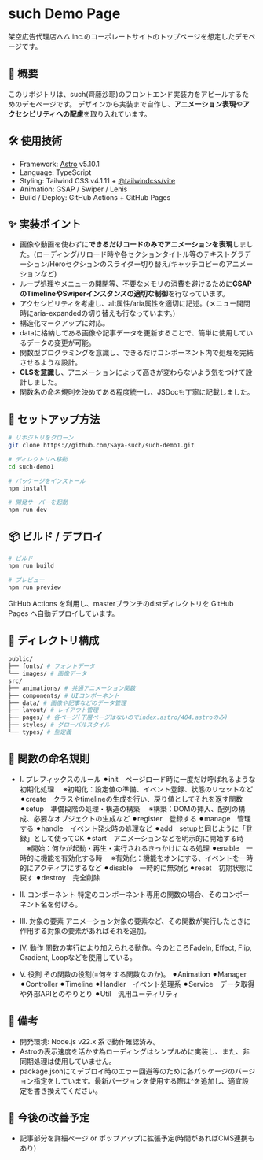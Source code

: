# such Demo Page

架空広告代理店△△ inc.のコーポレートサイトのトップページを想定したデモページです。

## 📌 概要

このリポジトリは、such(齊藤沙耶)のフロントエンド実装力をアピールするためのデモページです。
デザインから実装まで自作し、**アニメーション表現**や**アクセシビリティへの配慮**を取り入れています。

## 🛠 使用技術

- Framework: [Astro](https://astro.build/) v5.10.1
- Language: TypeScript
- Styling: Tailwind CSS v4.1.11 + [@tailwindcss/vite](https://tailwindcss.com/docs/installation/using-vite)
- Animation: GSAP / Swiper / Lenis
- Build / Deploy: GitHub Actions + GitHub Pages

## ✨ 実装ポイント

- 画像や動画を使わずに**できるだけコードのみでアニメーションを表現**しました。(ローディング/リロード時や各セクションタイトル等のテキストグラデーション/Heroセクションのスライダー切り替え/キャッチコピーのアニメーションなど)
- ループ処理やメニューの開閉等、不要なメモリの消費を避けるために**GSAPのTimelineやSwiperインスタンスの適切な制御**を行なっています。
- アクセシビリティを考慮し、alt属性/aria属性を適切に記述。(メニュー開閉時にaria-expandedの切り替えも行なっています。)
- 構造化マークアップに対応。
- dataに格納してある画像や記事データを更新することで、簡単に使用しているデータの変更が可能。
- 関数型プログラミングを意識し、できるだけコンポーネント内で処理を完結させるような設計。
- **CLSを意識**し、アニメーションによって高さが変わらないよう気をつけて設計しました。
- 関数名の命名規則を決めてある程度統一し、JSDocも丁寧に記載しました。

## 🚀 セットアップ方法

```bash
# リポジトリをクローン
git clone https://github.com/Saya-such/such-demo1.git

# ディレクトリへ移動
cd such-demo1

# パッケージをインストール
npm install

# 開発サーバーを起動
npm run dev
```

## 📦 ビルド / デプロイ

```bash
# ビルド
npm run build

# プレビュー
npm run preview
```

GitHub Actions を利用し、masterブランチのdistディレクトリを GitHub Pages へ自動デプロイしています。

## 📂 ディレクトリ構成

```bash
public/
├── fonts/ # フォントデータ
└── images/ # 画像データ
src/
├── animations/ # 共通アニメーション関数
├── components/ # UIコンポーネント
├── data/ # 画像や記事などのデータ管理
├── layout/ # レイアウト管理
├── pages/ # 各ページ(下層ページはないのでindex.astro/404.astroのみ)
├── styles/ # グローバルスタイル
└── types/ # 型定義
```

## 🧩 関数の命名規則

- I. プレフィックスのルール
  ⚫︎init　ページロード時に一度だけ呼ばれるような初期化処理
  　※初期化：設定値の準備、イベント登録、状態のリセットなど
  ⚫︎create　クラスやtimelineの生成を行い、戻り値としてそれを返す関数
  ⚫︎setup　準備段階の処理・構造の構築
  　※構築：DOMの挿入、配列の構成、必要なオブジェクトの生成など
  ⚫︎register　登録する
  ⚫︎manage　管理する
  ⚫︎handle　イベント発火時の処理など
  ⚫︎add　setupと同じように「登録」として使ってOK
  ⚫︎start　アニメーションなどを明示的に開始する時
  　※開始：何かが起動・再生・実行されるきっかけになる処理
  ⚫︎enable　一時的に機能を有効化する時
  　※有効化：機能をオンにする、イベントを一時的にアクティブにするなど
  ⚫︎disable　一時的に無効化
  ⚫︎reset　初期状態に戻す
  ⚫︎destroy　完全削除

- II. コンポーネント
  特定のコンポーネント専用の関数の場合、そのコンポーネント名を付ける。

- III. 対象の要素
  アニメーション対象の要素など、その関数が実行したときに作用する対象の要素があればそれを追加。

- IV. 動作
  関数の実行により加えられる動作。今のところFadeIn, Effect, Flip, Gradient, Loopなどを使用している。

- V. 役割
  その関数の役割(=何をする関数なのか)。
  ⚫︎Animation
  ⚫︎Manager
  ⚫︎Controller
  ⚫︎Timeline
  ⚫︎Handler　イベント処理系
  ⚫︎Service　データ取得や外部APIとのやりとり
  ⚫︎Util　汎用ユーティリティ

## 📝 備考

- 開発環境: Node.js v22.x 系で動作確認済み。
- Astroの表示速度を活かす為ローディングはシンプルめに実装し、また、非同期処理は使用していません。
- package.jsonにてデプロイ時のエラー回避等のために各パッケージのバージョン指定をしています。最新バージョンを使用する際は^を追加し、適宜設定を書き換えてください。

## 🌈 今後の改善予定

- 記事部分を詳細ページ or ポップアップに拡張予定(時間があればCMS連携もあり)
